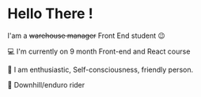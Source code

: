 # Hello There ! 
I'am a ~~warehouse manager~~ Front End student :wink:

:computer: I'm currently on 9 month Front-end and React course

:man: I am enthusiastic, Self-consciousness, friendly person.

:sunrise_over_mountains: Downhill/enduro rider


